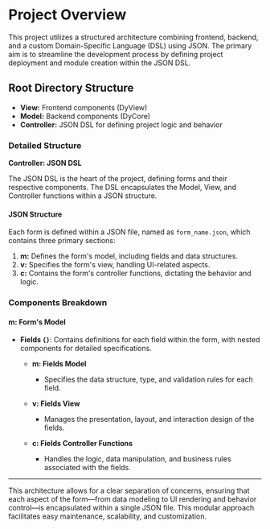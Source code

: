 # Project Overview

This project utilizes a structured architecture combining frontend, backend, and a custom Domain-Specific Language (DSL) using JSON. The primary aim is to streamline the development process by defining project deployment and module creation within the JSON DSL.

## Root Directory Structure

- **View:** Frontend components (DyView)
- **Model:** Backend components (DyCore)
- **Controller:** JSON DSL for defining project logic and behavior

### Detailed Structure

**Controller: JSON DSL**

The JSON DSL is the heart of the project, defining forms and their respective components. The DSL encapsulates the Model, View, and Controller functions within a JSON structure.

#### JSON Structure

Each form is defined within a JSON file, named as `form_name.json`, which contains three primary sections:

1. **m:** Defines the form's model, including fields and data structures.
2. **v:** Specifies the form's view, handling UI-related aspects.
3. **c:** Contains the form's controller functions, dictating the behavior and logic.

### Components Breakdown

#### m: Form's Model

- **Fields `{}`**: Contains definitions for each field within the form, with nested components for detailed specifications.
  
  - **m: Fields Model**
    - Specifies the data structure, type, and validation rules for each field.

  - **v: Fields View**
    - Manages the presentation, layout, and interaction design of the fields.

  - **c: Fields Controller Functions**
    - Handles the logic, data manipulation, and business rules associated with the fields.

---

This architecture allows for a clear separation of concerns, ensuring that each aspect of the form—from data modeling to UI rendering and behavior control—is encapsulated within a single JSON file. This modular approach facilitates easy maintenance, scalability, and customization.
